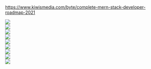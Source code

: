 https://www.kiwismedia.com/byte/complete-mern-stack-developer-roadmap-2021

<div ="container">
<div class="row mb-4 insta-posts">
<div class="col-xl-4 col-md-4 col-sm-6 mb-4">
<div class="byte-card ">
<img class="lazy img-responsive" src="https://www.kiwismedia.com/storage/byte-contents/May2021/tkQMiHNsF0f9fhStqjS8.jpg" style="max-width:100%">
</div>
</div>
<div class="col-xl-4 col-md-4 col-sm-6 mb-4">
<div class="byte-card ">
<img class="lazy img-responsive" src="https://www.kiwismedia.com/storage/byte-contents/May2021/wTWikm1fVwY7KFhUCVdE.jpg" style="max-width:100%">
</div>
</div>
<div class="col-xl-4 col-md-4 col-sm-6 mb-4">
<div class="byte-card ">
<img class="lazy img-responsive" src="https://www.kiwismedia.com/storage/byte-contents/May2021/TkrxDCW8MyTFCSvfICiB.jpg" style="max-width:100%">
</div>
</div>
<div class="col-xl-4 col-md-4 col-sm-6 mb-4">
<div class="byte-card ">
<img class="lazy img-responsive" src="https://www.kiwismedia.com/storage/byte-contents/May2021/iO9ga4G8M9YDsi6AoJAE.jpg" style="max-width:100%">
</div>
</div>
<div class="col-xl-4 col-md-4 col-sm-6 mb-4">
<div class="byte-card ">
<img class="lazy img-responsive" src="https://www.kiwismedia.com/storage/byte-contents/May2021/8wADi1as72ATXKlRwQF5.jpg" style="max-width:100%">
</div>
</div>
<div class="col-xl-4 col-md-4 col-sm-6 mb-4">
<div class="byte-card ">
<img class="lazy img-responsive" src="https://www.kiwismedia.com/storage/byte-contents/May2021/zTtyhBcBS9HqPC4c47u5.jpg" style="max-width:100%">
</div>
</div>
<div class="col-xl-4 col-md-4 col-sm-6 mb-4">
<div class="byte-card ">
<img class="lazy img-responsive" src="https://www.kiwismedia.com/storage/byte-contents/May2021/BcZKNBunA8E3j3XcKORe.jpg" style="max-width:100%">
</div>
</div>
<div class="col-xl-4 col-md-4 col-sm-6 mb-4">
<div class="byte-card ">
<img class="lazy img-responsive" src="https://www.kiwismedia.com/storage/byte-contents/May2021/IfUqxN02o8XT4EG8ZWDX.jpg" style="max-width:100%">
</div>
</div>
<div class="col-xl-4 col-md-4 col-sm-6 mb-4">
<div class="byte-card ">
<img class="lazy img-responsive" src="https://www.kiwismedia.com/storage/byte-contents/May2021/a8nATkArkL9bgTz85xyZ.jpg" style="max-width:100%">
</div>
</div>
</div>
</div>
